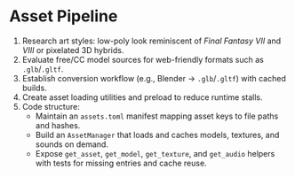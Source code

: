 # Asset Pipeline

1. Research art styles: low-poly look reminiscent of *Final Fantasy VII* and *VIII* or pixelated 3D hybrids.
2. Evaluate free/CC model sources for web-friendly formats such as `.glb`/`.gltf`.
3. Establish conversion workflow (e.g., Blender → `.glb`/`.gltf`) with cached builds.
4. Create asset loading utilities and preload to reduce runtime stalls.
5. Code structure:
   - Maintain an `assets.toml` manifest mapping asset keys to file paths and hashes.
   - Build an `AssetManager` that loads and caches models, textures, and sounds on demand.
   - Expose `get_asset`, `get_model`, `get_texture`, and `get_audio` helpers with tests for missing entries and cache reuse.
